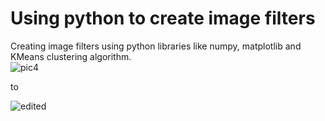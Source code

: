 # Using python to create image filters
Creating image filters using python libraries like numpy, matplotlib and KMeans clustering algorithm. 
<br>
![pic4](https://github.com/Sanjanaj8/image-filters/assets/94822193/594873b2-46e7-4d63-8b9f-7b9dfee6d4dd)

to 


![edited](https://github.com/Sanjanaj8/image-filters/assets/94822193/906e00fa-b587-49c3-8075-afbca86561f1)
